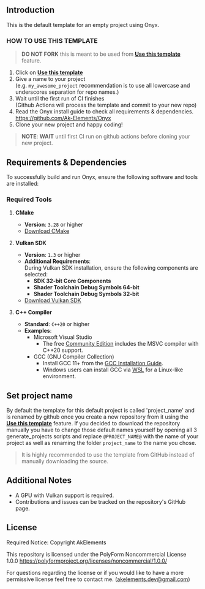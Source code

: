 ## Introduction
This is the default template for an empty project using Onyx.

### HOW TO USE THIS TEMPLATE

> **DO NOT FORK** this is meant to be used from **[Use this template](https://github.com/Ak-Elements/Onyx-DefaultProject/generate)** feature.

1. Click on **[Use this template](https://github.com/Ak-Elements/Onyx-DefaultProject/generate)**
3. Give a name to your project  
   (e.g. `my_awesome_project` recommendation is to use all lowercase and underscores separation for repo names.)
3. Wait until the first run of CI finishes  
   (Github Actions will process the template and commit to your new repo)
4. Read the Onyx install guide to check all requirements & dependencies. https://github.com/Ak-Elements/Onyx
5. Clone your new project and happy coding!

> **NOTE**: **WAIT** until first CI run on github actions before cloning your new project.

## Requirements & Dependencies
To successfully build and run Onyx, ensure the following software and tools are installed:

### Required Tools
1. **CMake**  
   - **Version**: `3.28` or higher  
   - [Download CMake](https://cmake.org/download/)

2. **Vulkan SDK**  
   - **Version**: `1.3` or higher  
   - **Additional Requirements**:  
     During Vulkan SDK installation, ensure the following components are selected:  
     - **SDK 32-bit Core Components**  
     - **Shader Toolchain Debug Symbols 64-bit**  
     - **Shader Toolchain Debug Symbols 32-bit**  
   - [Download Vulkan SDK](https://vulkan.lunarg.com/sdk/home)

3. **C++ Compiler**  
   - **Standard**: `C++20` or higher  
   - **Examples**:  
     - Microsoft Visual Studio
         - The free [Community Edition](https://visualstudio.microsoft.com/vs/community/) includes the MSVC compiler with C++20 support.
      - GCC (GNU Compiler Collection)
         - Install GCC 11+ from the [GCC Installation Guide](https://gcc.gnu.org/install/).
         - Windows users can install GCC via [WSL](https://code.visualstudio.com/docs/cpp/config-wsl) for a Linux-like environment.

## Set project name
 By default the template for this default project is called 'project_name' and is renamed by github once you create a new repository from it using the **[Use this template](https://github.com/Ak-Elements/Onyx-DefaultProject/generate)** feature.
 If you decided to download the repository manually you have to change those default names yourself by opening all 3 generate_projects scripts and replace `@PROJECT_NAME@` with the name of your project as well as renaming the folder `project_name` to the name you chose.

> It is highly recommended to use the template from GitHub instead of manually downloading the source.

## Additional Notes

-   A GPU with Vulkan support is required.
-   Contributions and issues can be tracked on the repository's GitHub page.

## License

Required Notice: Copyright AkElements

This repository is licensed under the PolyForm Noncommercial License 1.0.0
https://polyformproject.org/licenses/noncommercial/1.0.0/

For questions regarding the license or if you would like to have a more permissive license feel free to contact me. (akelements.dev@gmail.com)
